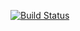[![Build Status](https://app.travis-ci.com/PrincessKhanya/bootcamp-terminal-tests.svg?branch=gh-pages)](https://app.travis-ci.com/PrincessKhanya/bootcamp-terminal-tests)